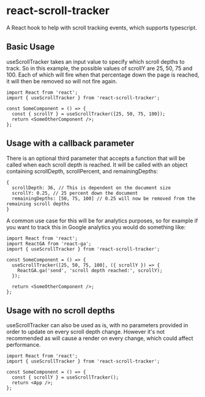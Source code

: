 # react-scroll-tracker

A React hook to help with scroll tracking events, which supports typescript.

## Basic Usage

useScrollTracker takes an input value to specify which scroll depths to track. So in this example, the possible values of scrollY are 25, 50, 75 and 100. Each of which will fire when that percentage down the page is reached, it will then be removed so will not fire again.

```tsx
import React from 'react';
import { useScrollTracker } from 'react-scroll-tracker';

const SomeComponent = () => {
  const { scrollY } = useScrollTracker([25, 50, 75, 100]);
  return <SomeOtherComponent />;
};
```

## Usage with a callback parameter

There is an optional third parameter that accepts a function that will be called when each scroll depth is reached.
It will be called with an object containing scrollDepth, scrollPercent, and remainingDepths:

```tsx
{
  scrollDepth: 36, // This is dependent on the document size
  scrollY: 0.25, // 25 percent down the document
  remainingDepths: [50, 75, 100] // 0.25 will now be removed from the remaining scroll depths
}
```

A common use case for this will be for analytics purposes, so for example if you want to track this in Google analytics you would do something like:

```tsx
import React from 'react';
import ReactGA from 'react-ga';
import { useScrollTracker } from 'react-scroll-tracker';

const SomeComponent = () => {
  useScrollTracker([25, 50, 75, 100], ({ scrollY }) => {
    ReactGA.ga('send', 'scroll depth reached:', scrollY);
  });

  return <SomeOtherComponent />;
};
```

## Usage with no scroll depths

useScrollTracker can also be used as is, with no parameters provided in order to update on every scroll depth change. However it's not recommended as will cause a render on every change, which could affect performance.

```tsx
import React from 'react';
import { useScrollTracker } from 'react-scroll-tracker';

const SomeComponent = () => {
  const { scrollY } = useScrollTracker();
  return <App />;
};
```
